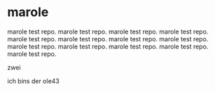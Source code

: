 marole
======

marole test repo.
marole test repo.
marole test repo.
marole test repo.
marole test repo.
marole test repo.
marole test repo.
marole test repo.
marole test repo.
marole test repo.
marole test repo.
marole test repo.
marole test repo.


zwei


ich bins der ole43
